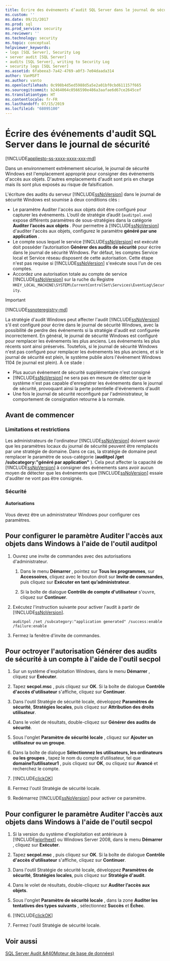 ```yaml
---
title: Écrire des événements d’audit SQL Server dans le journal de sécurité | Microsoft Docs
ms.custom: ''
ms.date: 09/21/2017
ms.prod: sql
ms.prod_service: security
ms.reviewer: ''
ms.technology: security
ms.topic: conceptual
helpviewer_keywords:
- logs [SQL Server], Security Log
- server audit [SQL Server]
- audits [SQL Server], writing to Security Log
- security logs [SQL Server]
ms.assetid: 6fabeea3-7a42-4769-a0f3-7e04daada314
author: VanMSFT
ms.author: vanto
ms.openlocfilehash: 0c998b4d5ed5988d5a5e2a01bf0cbd611157f665
ms.sourcegitcommit: b2464064c0566590e486a3aafae6d67ce2645cef
ms.translationtype: HT
ms.contentlocale: fr-FR
ms.lasthandoff: 07/15/2019
ms.locfileid: "68095100"
---
```

# <a name="write-sql-server-audit-events-to-the-security-log"></a>Écrire des événements d'audit SQL Server dans le journal de sécurité  
[!INCLUDE[appliesto-ss-xxxx-xxxx-xxx-md](../../../includes/appliesto-ss-xxxx-xxxx-xxx-md.md)]

Dans un environnement extrêmement sécurisé, le journal de sécurité Windows est l'emplacement approprié pour consigner des événements d'accès aux objets. D'autres emplacements d'audit sont pris en charge mais ils sont plus exposés au risque de falsification.  
  
 L'écriture des audits du serveur [!INCLUDE[ssNoVersion](../../../includes/ssnoversion-md.md)] dans le journal de sécurité Windows est soumise à deux conditions clés :  
  
-   Le paramètre Auditer l'accès aux objets doit être configuré pour capturer les événements. L’outil de stratégie d’audit (`auditpol.exe`) expose différents paramètres de sous-stratégies dans la catégorie **Auditer l’accès aux objets** . Pour permettre à [!INCLUDE[ssNoVersion](../../../includes/ssnoversion-md.md)] d'auditer l'accès aux objets, configurez le paramètre **généré par une application** .  
-   Le compte sous lequel le service [!INCLUDE[ssNoVersion](../../../includes/ssnoversion-md.md)] est exécuté doit posséder l’autorisation **Générer des audits de sécurité** pour écrire dans le journal de sécurité Windows. Par défaut, les comptes Service local et Service réseau disposent de cette autorisation. Cette étape n'est pas requise si [!INCLUDE[ssNoVersion](../../../includes/ssnoversion-md.md)] s'exécute sous l'un de ces comptes.  
-   Accordez une autorisation totale au compte de service [!INCLUDE[ssNoVersion](../../../includes/ssnoversion-md.md)] sur la ruche du Registre `HKEY_LOCAL_MACHINE\SYSTEM\CurrentControlSet\Services\EventLog\Security`.  

  > [!IMPORTANT]  
  > [!INCLUDE[ssnoteregistry-md](../../../includes/ssnoteregistry-md.md)]   
  
La stratégie d'audit Windows peut affecter l'audit [!INCLUDE[ssNoVersion](../../../includes/ssnoversion-md.md)] s'il est configuré pour écrire dans le journal de sécurité Windows, avec la possibilité de perdre des événements si la stratégie d'audit est configurée incorrectement. En général, le journal de sécurité Windows est configuré pour remplacer les événements les plus anciens. Les événements les plus récents sont ainsi préservés. Toutefois, si le journal de sécurité Windows n'est pas configuré pour remplacer les événements les plus anciens, et si le journal de sécurité est plein, le système publie alors l'événement Windows 1104 (le journal est plein). À ce stade :  
-   Plus aucun événement de sécurité supplémentaire n'est consigné  
-   [!INCLUDE[ssNoVersion](../../../includes/ssnoversion-md.md)] ne sera pas en mesure de détecter que le système n'est pas capable d'enregistrer les événements dans le journal de sécurité, provoquant ainsi la perte potentielle d'événements d'audit  
-   Une fois le journal de sécurité reconfiguré par l'administrateur, le comportement de consignation retourne à la normale.  
  
##  <a name="BeforeYouBegin"></a> Avant de commencer  
  
###  <a name="Restrictions"></a> Limitations et restrictions  
 Les administrateurs de l'ordinateur [!INCLUDE[ssNoVersion](../../../includes/ssnoversion-md.md)] doivent savoir que les paramètres locaux du journal de sécurité peuvent être remplacés par une stratégie de domaine. Dans ce cas, la stratégie de domaine peut remplacer le paramètre de sous-catégorie (**auditpol /get /subcategory:"généré par application"** ). Cela peut affecter la capacité de [!INCLUDE[ssNoVersion](../../../includes/ssnoversion-md.md)] à consigner des événements sans avoir aucun moyen de détecter que les événements que [!INCLUDE[ssNoVersion](../../../includes/ssnoversion-md.md)] essaie d'auditer ne vont pas être consignés.  
  
###  <a name="Security"></a> Sécurité  
  
####  <a name="Permissions"></a> Autorisations  
 Vous devez être un administrateur Windows pour configurer ces paramètres.  
  
##  <a name="auditpolAccess"></a> Pour configurer le paramètre Auditer l'accès aux objets dans Windows à l'aide de l'outil auditpol  
  
1.  Ouvrez une invite de commandes avec des autorisations d'administrateur.  
  
    1.  Dans le menu **Démarrer** , pointez sur **Tous les programmes**, sur **Accessoires**, cliquez avec le bouton droit sur **Invite de commandes**, puis cliquez sur **Exécuter en tant qu’administrateur**.  
  
    2.  Si la boîte de dialogue **Contrôle de compte d'utilisateur** s'ouvre, cliquez sur **Continuer**.  
  
2.  Exécutez l'instruction suivante pour activer l'audit à partir de [!INCLUDE[ssNoVersion](../../../includes/ssnoversion-md.md)].  
  
    ```  
    auditpol /set /subcategory:"application generated" /success:enable /failure:enable  
    ```  
  
3.  Fermez la fenêtre d'invite de commandes.  
  
##  <a name="secpolAccess"></a> Pour octroyer l'autorisation Générer des audits de sécurité à un compte à l'aide de l'outil secpol  
  
1.  Sur un système d'exploitation Windows, dans le menu **Démarrer** , cliquez sur **Exécuter**.  
  
2.  Tapez **secpol.msc** , puis cliquez sur **OK**. Si la boîte de dialogue **Contrôle d'accès d'utilisateur** s'affiche, cliquez sur **Continuer**.  
  
3.  Dans l'outil Stratégie de sécurité locale, développez **Paramètres de sécurité**, **Stratégies locales**, puis cliquez sur **Attribution des droits utilisateur**.  
  
4.  Dans le volet de résultats, double-cliquez sur **Générer des audits de sécurité**.  
  
5.  Sous l'onglet **Paramètre de sécurité locale** , cliquez sur **Ajouter un utilisateur ou un groupe**.  
  
6.  Dans la boîte de dialogue **Sélectionnez les utilisateurs, les ordinateurs ou les groupes** , tapez le nom du compte d’utilisateur, tel que **domaine1\utilisateur1** , puis cliquez sur **OK**, ou cliquez sur **Avancé** et recherchez le compte.  
  
7.  [!INCLUDE[clickOK](../../../includes/clickok-md.md)]  
  
8.  Fermez l'outil Stratégie de sécurité locale.  
  
9. Redémarrez [!INCLUDE[ssNoVersion](../../../includes/ssnoversion-md.md)] pour activer ce paramètre.  
  
##  <a name="secpolPermission"></a> Pour configurer le paramètre Auditer l'accès aux objets dans Windows à l'aide de l'outil secpol  
  
1.  Si la version du système d'exploitation est antérieure à [!INCLUDE[wiprlhext](../../../includes/wiprlhext-md.md)] ou Windows Server 2008, dans le menu **Démarrer** , cliquez sur **Exécuter**.  
  
2.  Tapez **secpol.msc** , puis cliquez sur **OK**. Si la boîte de dialogue **Contrôle d'accès d'utilisateur** s'affiche, cliquez sur **Continuer**.  
  
3.  Dans l'outil Stratégie de sécurité locale, développez **Paramètres de sécurité**, **Stratégies locales**, puis cliquez sur **Stratégie d'audit**.  
  
4.  Dans le volet de résultats, double-cliquez sur **Auditer l’accès aux objets**.  
  
5.  Sous l'onglet **Paramètre de sécurité locale** , dans la zone **Auditer les tentatives des types suivants** , sélectionnez **Succès** et **Échec**.  
  
6.  [!INCLUDE[clickOK](../../../includes/clickok-md.md)]  
  
7.  Fermez l'outil Stratégie de sécurité locale.  
  
## <a name="see-also"></a>Voir aussi  
 [SQL Server Audit &#40Moteur de base de données&#41;](../../../relational-databases/security/auditing/sql-server-audit-database-engine.md)  
  
  
